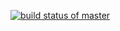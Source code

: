 [![build status of master](https://travis-ci.org/engeljb10/GitHubApi567.svg?branch=master)](https://travis-ci.org/engeljb10/GitHubApi567)